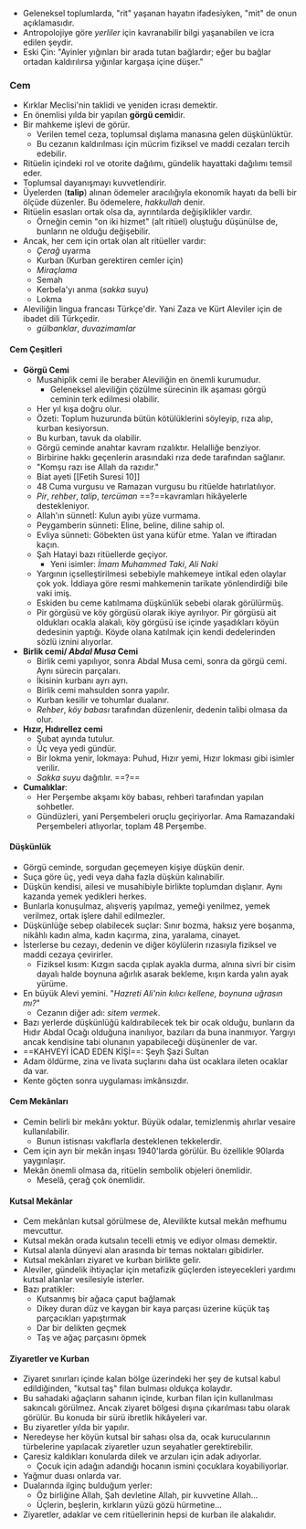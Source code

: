 - Geleneksel toplumlarda, "rit" yaşanan hayatın ifadesiyken, "mit" de onun açıklamasıdır.
- Antropolojiye göre *yerliler* için kavranabilir bilgi yaşanabilen ve icra edilen şeydir.
- Eski Çin: "Ayinler yığınları bir arada tutan bağlardır; eğer bu bağlar ortadan kaldırılırsa yığınlar kargaşa içine düşer."
### Cem
- Kırklar Meclisi'nin taklidi ve yeniden icrası demektir.
- En önemlisi yılda bir yapılan **görgü cemi**dir.
- Bir mahkeme işlevi de görür.
	- Verilen temel ceza, toplumsal dışlama manasına gelen düşkünlüktür.
	- Bu cezanın kaldırılması için mücrim fiziksel ve maddi cezaları tercih edebilir.
- Ritüelin içindeki rol ve otorite dağılımı, gündelik hayattaki dağılımı temsil eder.
- Toplumsal dayanışmayı kuvvetlendirir.
- Üyelerden (**talip**) alınan ödemeler aracılığıyla ekonomik hayatı da belli bir ölçüde düzenler. Bu ödemelere, *hakkullah* denir.
- Ritüelin esasları ortak olsa da, ayrıntılarda değişiklikler vardır.
	- Örneğin cemin "on iki hizmet" (alt ritüel) oluştuğu düşünülse de, bunların ne olduğu değişebilir.
- Ancak, her cem için ortak olan alt ritüeller vardır:
	- *Çerağ* uyarma
	- Kurban (Kurban gerektiren cemler için)
	- *Miraçlama*
	- Semah
	- Kerbela'yı anma (*sakka* suyu)
	- Lokma
- Aleviliğin lingua francası Türkçe'dir. Yani Zaza ve Kürt Aleviler için de ibadet dili Türkçedir.
	- *gülbanklar*, *duvazimamlar*
#### Cem Çeşitleri
- **Görgü Cemi**
	- Musahiplik cemi ile beraber Aleviliğin en önemli kurumudur.
		- Geleneksel aleviliğin çözülme sürecinin ilk aşaması görgü ceminin terk edilmesi olabilir.
	- Her yıl kışa doğru olur.
	- Özeti: Toplum huzurunda bütün kötülüklerini söyleyip, rıza alıp, kurban kesiyorsun.
	- Bu kurban, tavuk da olabilir.
	- Görgü ceminde anahtar kavram rızalıktır. Helalliğe benziyor.
	- Birbirine hakkı geçenlerin arasındaki rıza dede tarafından sağlanır.
	- "Komşu razı ise Allah da razıdır."
	- Biat ayeti [[Fetih Suresi 10]]
	- 48 Cuma vurgusu ve Ramazan vurgusu bu ritüelde hatırlatılıyor.
	- *Pir*, *rehber*, *talip*, *tercüman* ==?==kavramları hikâyelerle destekleniyor.
	- Allah'ın sünnetİ: Kulun ayıbı yüze vurmama.
	- Peygamberin sünneti: Eline, beline, diline sahip ol.
	- Evliya sünneti: Göbekten üst yana küfür etme. Yalan ve iftiradan kaçın.
	- Şah Hatayi bazı ritüellerde geçiyor.
		- Yeni isimler: *İmam Muhammed Taki*, *Ali Naki*
	- Yargının içselleştirilmesi sebebiyle mahkemeye intikal eden olaylar çok yok. İddiaya göre resmi mahkemenin tarikate yönlendirdiği bile vaki imiş.
	- Eskiden bu ceme katılmama düşkünlük sebebi olarak görülürmüş.
	- Pir görgüsü ve köy görgüsü olarak ikiye ayrılıyor. Pir görgüsü ait oldukları ocakla alakalı, köy görgüsü ise içinde yaşadıkları köyün dedesinin yaptığı. Köyde olana katılmak için kendi dedelerinden sözlü iznini alıyorlar.
- **Birlik cemi/ *Abdal Musa* Cemi**
	- Birlik cemi yapılıyor, sonra Abdal Musa cemi, sonra da görgü cemi. Aynı sürecin parçaları.
	- İkisinin kurbanı ayrı ayrı.
	- Birlik cemi mahsulden sonra yapılır.
	- Kurban kesilir ve tohumlar dualanır.
	- *Rehber*, *köy babası* tarafından düzenlenir, dedenin talibi olmasa da olur.
- **Hızır, Hıdırellez cemi**
	- Şubat ayında tutulur.
	- Üç veya yedi gündür.
	- Bir lokma yenir, lokmaya: Puhud, Hızır yemi, Hızır lokması gibi isimler verilir.
	- *Sakka suyu* dağıtılır. ==?==
- **Cumalıklar**: 
	- Her Perşembe akşamı köy babası, rehberi tarafından yapılan sohbetler.
	- Gündüzleri, yani Perşembeleri oruçlu geçiriyorlar. Ama Ramazandaki Perşembeleri atlıyorlar, toplam 48 Perşembe.
#### Düşkünlük
- Görgü ceminde, sorgudan geçemeyen kişiye düşkün denir.
- Suça göre üç, yedi veya daha fazla düşkün kalınabilir.
- Düşkün kendisi, ailesi ve musahibiyle birlikte toplumdan dışlanır. Aynı kazanda yemek yedikleri herkes.
- Bunlarla konuşulmaz, alışveriş yapılmaz, yemeği yenilmez, yemek verilmez, ortak işlere dahil edilmezler.
- Düşkünlüğe sebep olabilecek suçlar: Sınır bozma, haksız yere boşanma, nikâhlı kadın alma, kadın kaçırma, zina, yaralama, cinayet.
- İsterlerse bu cezayı, dedenin ve diğer köylülerin rızasıyla fiziksel ve maddi cezaya çevirirler.
	- Fiziksel kısım: Kızgın sacda çıplak ayakla durma, alnına sivri bir cisim dayalı halde boynuna ağırlık asarak bekleme, kışın karda yalın ayak yürüme.
- En büyük Alevi yemini. "*Hazreti Ali'nin kılıcı kellene, boynuna uğrasın mı?*"
	- Cezanın diğer adı: *sitem vermek*.
- Bazı yerlerde düşkünlüğü kaldırabilecek tek bir ocak olduğu, bunların da Hıdır Abdal Ocağı olduğuna inanılıyor, bazıları da buna inanmıyor. Yargıyı ancak kendisine tabi olunanın yapabileceği düşünenler de var.
- ==KAHVEYİ İCAD EDEN KİŞİ==: Şeyh Şazi Sultan
- Adam öldürme, zina ve livata suçlarını daha üst ocaklara ileten ocaklar da var.
- Kente göçten sonra uygulaması imkânsızdır.

#### Cem Mekânları
- Cemin belirli bir mekânı yoktur. Büyük odalar, temizlenmiş ahırlar vesaire kullanılabilir.
	- Bunun istisnası vakıflarla desteklenen tekkelerdir.
- Cem için ayrı bir mekân inşası 1940'larda görülür. Bu özellikle 90larda yaygınlaşır.
- Mekân önemli olmasa da, ritüelin sembolik objeleri önemlidir.
	- Meselâ, çerağ çok önemlidir.

#### Kutsal Mekânlar
- Cem mekânları kutsal görülmese de, Alevilikte kutsal mekân mefhumu mevcuttur.
- Kutsal mekân orada kutsalın tecelli etmiş ve ediyor olması demektir.
- Kutsal alanla dünyevi alan arasında bir temas noktaları gibidirler.
- Kutsal mekânları ziyaret ve kurban birlikte gelir.
- Aleviler, gündelik ihtiyaçlar için metafizik güçlerden isteyecekleri yardımı kutsal alanlar vesilesiyle isterler.
- Bazı pratikler:
	- Kutsanmış bir ağaca çaput bağlamak
	- Dikey duran düz ve kaygan bir kaya parçası üzerine küçük taş parçacıkları yapıştırmak
	- Dar bir delikten geçmek
	- Taş ve ağaç parçasını öpmek
#### Ziyaretler ve Kurban
- Ziyaret sınırları içinde kalan bölge üzerindeki her şey de kutsal kabul edildiğinden, "kutsal taş" filan bulması oldukça kolaydır.
- Bu sahadaki ağaçların sahanın içinde, kurban filan için kullanılması sakıncalı görülmez. Ancak ziyaret bölgesi dışına çıkarılması tabu olarak görülür. Bu konuda bir sürü ibretlik hikâyeleri var.
- Bu ziyaretler yılda bir yapılır.
- Neredeyse her köyün kutsal bir sahası olsa da, ocak kurucularının türbelerine yapılacak ziyaretler uzun seyahatler gerektirebilir.
- Çaresiz kaldıkları konularda dilek ve arzuları için adak adıyorlar. 
	- Çocuk için adağın adandığı hocanın ismini çocuklara koyabiliyorlar.
- Yağmur duası onlarda var.
- Dualarında ilginç bulduğum yerler:
	- Öz birliğine Allah, Şah devletine Allah, pir kuvvetine Allah...
	- Üçlerin, beşlerin, kırkların yüzü gözü hürmetine...
- Ziyaretler, adaklar ve cem ritüellerinin hepsi de kurban ile alakalıdır.